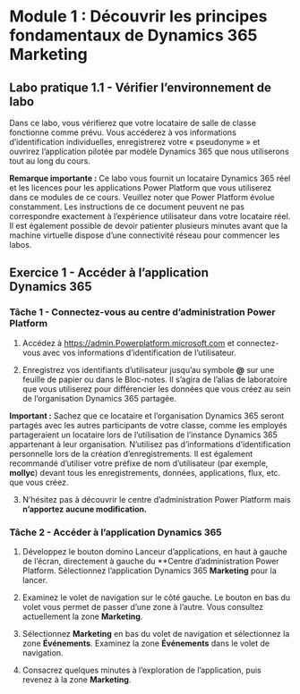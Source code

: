 ﻿---
lab:
    title: 'Labo 1.1 : Vérifier l’environnement de labo'
    module: 'Module 1 : Découvrir les principes fondamentaux de Dynamics 365 Marketing'
---


Module 1 : Découvrir les principes fondamentaux de Dynamics 365 Marketing
========================

## Labo pratique 1.1 - Vérifier l’environnement de labo 

Dans ce labo, vous vérifierez que votre locataire de salle de classe fonctionne comme prévu. Vous accéderez à vos informations d’identification individuelles, enregistrerez votre « pseudonyme » et ouvrirez l’application pilotée par modèle Dynamics 365 que nous utiliserons tout au long du cours. 

**Remarque importante :** Ce labo vous fournit un locataire Dynamics 365 réel
et les licences pour les applications Power Platform que vous utiliserez dans ce
modules de ce cours. Veuillez noter que Power Platform évolue constamment. Les
instructions de ce document peuvent ne pas correspondre exactement à l’expérience utilisateur dans votre
locataire réel. Il est également possible de devoir patienter plusieurs
minutes avant que la machine virtuelle dispose d’une connectivité réseau pour commencer les labos.

Exercice 1 - Accéder à l’application Dynamics 365
---------------------------------------------------

### Tâche 1 - Connectez-vous au centre d’administration Power Platform

1.  Accédez à <https://admin.Powerplatform.microsoft.com> et connectez-vous avec vos informations d’identification de l’utilisateur.

2. Enregistrez vos identifiants d’utilisateur jusqu’au symbole **@** sur une feuille de papier ou dans le Bloc-notes. Il s’agira de l’alias de laboratoire que vous utiliserez pour différencier les données que vous créez au sein de l’organisation Dynamics 365 partagée. 

**Important :** Sachez que ce locataire et l’organisation Dynamics 365 seront partagés avec les autres participants de votre classe, comme les employés partageraient un locataire lors de l’utilisation de l’instance Dynamics 365 appartenant à leur organisation. N’utilisez pas d’informations d’identification personnelle lors de la création d’enregistrements. Il est également recommandé d’utiliser votre préfixe de nom d’utilisateur (par exemple, **mollyc**) devant tous les enregistrements, données, applications, flux, etc. que vous créez.

3. N’hésitez pas à découvrir le centre d’administration Power Platform mais **n’apportez aucune modification.**

### Tâche 2 - Accéder à l’application Dynamics 365

1.  Développez le bouton domino Lanceur d’applications, en haut à gauche de l’écran, directement à gauche du **Centre d’administration Power Platform. Sélectionnez l’application Dynamics 365 **Marketing** pour la lancer.

2.  Examinez le volet de navigation sur le côté gauche. Le bouton en bas du volet vous permet de passer d’une zone à l’autre. Vous consultez actuellement la zone **Marketing**. 

3.  Sélectionnez **Marketing** en bas du volet de navigation et sélectionnez la zone **Événements**. Examinez la zone **Événements** dans le volet de navigation.  

4. Consacrez quelques minutes à l’exploration de l’application, puis revenez à la zone **Marketing**.
